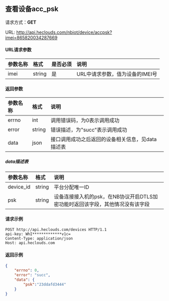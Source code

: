 ﻿查看设备acc_psk
---

请求方式：**GET**

URL: http://api.heclouds.com/nbiot/device/accpsk?imei=865820034287669


#### URL请求参数
参数名称 | 格式 | 是否必须 | 说明
:- | :- | :- | :- 
imei | string | 是 | URL中请求参数，值为设备的IMEI号

#### 返回参数

参数名称 | 格式 | 说明
:- | :- | :- 
errno | int | 调用错误码，为0表示调用成功
error | string | 错误描述，为"succ"表示调用成功
data | json | 接口调用成功之后返回的设备相关信息，见data描述表

##### data描述表

参数名称 | 格式 | 说明
:- | :- | :- 
device_id | string | 平台分配唯一ID
psk | string | 设备连接接入机的psk，在NB协议开启DTLS加密功能时返回该字段，其他情况没有该字段


#### 请求示例
```text
POST http://api.heclouds.com/devices HTTP/1.1
api-key: WhI*************v1c=
Content-Type: application/json
Host: api.heclouds.com

```

#### 返回示例

```json
{
	"errno": 0,
	"error": "succ",
	"data": {
		"psk":"23ddafd3444"
	}
}
```

